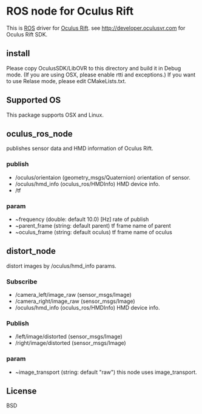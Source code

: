 ROS node for Oculus Rift
=========================
This is [ROS](http://ros.org) driver for [Oculus Rift](http://www.oculusvr.com).
see http://developer.oculusvr.com for Oculus Rift SDK.

install
-----------------
Please copy OculusSDK/LibOVR to this directory and build it in Debug mode.
(If you are using OSX, please enable rtti and exceptions.)
If you want to use Relase mode, please edit CMakeLists.txt.

Supported OS
-----------------
This package supports OSX and Linux.

oculus_ros_node
------------------
publishes sensor data and HMD information of Oculus Rift.

### publish

* /oculus/orientaion (geometry_msgs/Quaternion) orientation of sensor.
* /oculus/hmd_info (oculus_ros/HMDInfo) HMD device info.
* /tf

### param
* ~frequency (double: default 10.0) [Hz] rate of publish
* ~parent_frame (string: default parent) tf frame name of parent
* ~oculus_frame (string: default oculus) tf frame name of oculus

distort_node
-------------------
distort images by /oculus/hmd_info params.

### Subscribe
* /camera_left/image_raw (sensor_msgs/Image)
* /camera_right/image_raw (sensor_msgs/Image)
* /oculus/hmd_info (oculus_ros/HMDInfo) HMD device info.

### Publish
* /left/image/distorted (sensor_msgs/Image)
* /right/image/distorted (sensor_msgs/Image)

### param
* ~image_transport (string: default "raw") this node uses image_transport.


License
-----------
BSD
